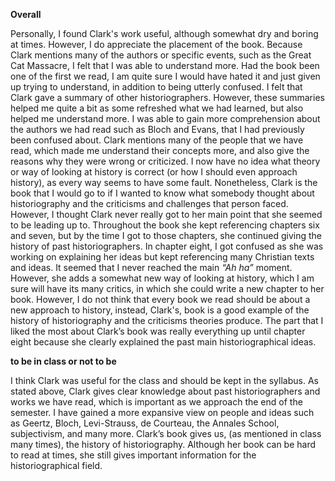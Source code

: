  **Overall**
 
Personally, I found Clark's work useful, although somewhat dry and boring at times.  However, I do appreciate the placement of the book.  Because Clark mentions many of the authors or specific events, such as the Great Cat Massacre, I felt that I was able to understand more. Had the book been one of the first we read, I am quite sure I would have hated it and just given up trying to understand, in addition to being utterly confused. I felt that Clark gave a summary of other historiographers.  However, these summaries helped me quite a bit as some refreshed what we had learned, but also helped me understand more. I was able to gain more comprehension about the authors we had read such as Bloch and Evans, that I had previously been confused about. Clark mentions many of the people that we have read, which made me understand their concepts more, and also give the reasons why they were wrong or criticized.  I now have no idea what theory or way of looking at history is correct (or how I should even approach history), as every way seems to have some fault. Nonetheless, Clark is the book that I would go to if I wanted to know what somebody thought about historiography and the criticisms and challenges that person faced.  However, I thought Clark never really got to her main point that she seemed to be leading up to. Throughout the book she kept referencing chapters six and seven, but by the time I got to those chapters, she continued giving the history of past historiographers. In chapter eight, I got confused as she was working on explaining her ideas but kept referencing many Christian texts and ideas.  It seemed that I never reached the main *“Ah ha”* moment.  However, she adds a somewhat new way of looking at history, which I am sure will have its many critics, in which she could write a new chapter to her book.  However, I do not think that every book we read should be about a new approach to history, instead, Clark's, book is a good example of the history of historiography and the criticisms theories produce.  The part that I liked the most about Clark’s book was really everything up until chapter eight because she clearly explained the past main historiographical ideas. 

 **to be in class or not to be** 
 
I think Clark was useful for the class and should be kept in the syllabus.  As stated above, Clark gives clear knowledge about past historiographers and works we have read, which is important as we approach the end of the semester.  I have gained a more expansive view on people and ideas such as Geertz, Bloch, Levi-Strauss, de Courteau, the Annales School, subjectivism, and many more. Clark’s book gives us, (as mentioned in class many times), the history of historiography.  Although her book can be hard to read at times, she still gives important information for the historiographical field. 
